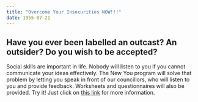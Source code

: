```yaml
---
title: "Overcome Your Insecurities NOW!!!"
date: 1955-07-21
---
```


## Have you ever been labelled an outcast? An outsider? Do you wish to be accepted?

Social skills are important in life. Nobody will listen to you if you cannot communicate your ideas effectively. The New You program will solve that problem by letting you speak in front of our councillors, who will listen to you and provide feedback. Worksheets and questionnaires will also be provided. Try it! Just click on [this link](https://www.canva.com/design/DADtDy0u_e0/rXU3gE0DRj8pmlBaaEYmxg/view?utm_content=DADtDy0u_e0&utm_campaign=designshare&utm_medium=link&utm_source=sharebutton "Click me!") for more information.
